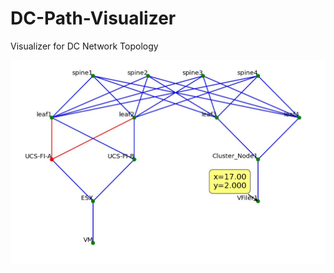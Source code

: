 # DC-Path-Visualizer
Visualizer for DC Network Topology


![screen-grab](https://raw.githubusercontent.com/Nagarajran/DC-Path-Visualizer/main/Visualizer.jpg)
